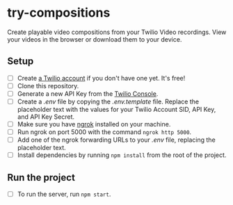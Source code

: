 # try-compositions

Create playable video compositions from your Twilio Video recordings.
View your videos in the browser or download them to your device.

## Setup

- [ ] Create [a Twilio account](https://www.twilio.com/referral/D4tqHM) if you don't have one yet. It's free!
- [ ] Clone this repository.
- [ ] Generate a new API Key from the [Twilio Console](https://www.twilio.com/console/project/api-keys).
- [ ] Create a _.env_ file by copying the _.env.template_ file. Replace the placeholder text with the values for your Twilio Account SID, API Key, and API Key Secret.
- [ ] Make sure you have [ngrok](https://ngrok.com/) installed on your machine.
- [ ] Run ngrok on port 5000 with the command `ngrok http 5000`.
- [ ] Add one of the ngrok forwarding URLs to your _.env_ file, replacing the placeholder text.
- [ ] Install dependencies by running `npm install` from the root of the project.

## Run the project
- [ ] To run the server, run `npm start`.
